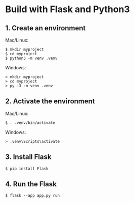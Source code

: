 # Build with Flask and Python3

## 1. Create an environment
Mac/Linux:
```
$ mkdir myproject
$ cd myproject
$ python3 -m venv .venv
```

Windows:
```
> mkdir myproject
> cd myproject
> py -3 -m venv .venv
```

## 2. Activate the environment
Mac/Linux:
```
$ . .venv/bin/activate
```

Windows:
```
> .venv\Scripts\activate
```

## 3. Install Flask
```
$ pip install Flask
```

## 4. Run the Flask
```
$ flask --app app.py run
```